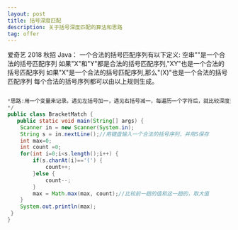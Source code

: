 ```yaml
---
layout: post
title: 括号深度匹配
description: 关于括号深度匹配的算法和思路
tag: offer
---
```


爱奇艺 2018 秋招 Java： 一个合法的括号匹配序列有以下定义:
空串""是一个合法的括号匹配序列
如果"X"和"Y"都是合法的括号匹配序列,"XY"也是一个合法的括号匹配序列
如果"X"是一个合法的括号匹配序列,那么"(X)"也是一个合法的括号匹配序列
每个合法的括号序列都可以由以上规则生成。

```java

*思路:用一个变量来记录。遇见左括号加一，遇见右括号减一，每遍历一个字符后，就比较深度变量的值和记录变量的值
*/
public class BracketMatch {
   public static void main(String[] args) {
	Scanner in = new Scanner(System.in);
	String s = in.nextLine();//用键盘输入一个合法的括号序列，并用S保存
	int max=0;
	int count =0;
	for(int i=0;i<s.length();i++) {
		if(s.charAt(i)=='(') {
			count++;
		}else {
			count--;
		}
		max = Math.max(max, count);//比较前一趟的值和这一趟的，取大值
	}
	System.out.println(max);
 }
}

```

